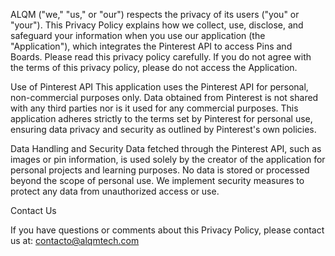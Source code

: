 ALQM ("we," "us," or "our") respects the privacy of its users ("you" or "your"). This Privacy Policy explains how we collect, use, disclose, and safeguard your information when you use our application (the "Application"), which integrates the Pinterest API to access Pins and Boards. Please read this privacy policy carefully. If you do not agree with the terms of this privacy policy, please do not access the Application.

Use of Pinterest API This application uses the Pinterest API for personal, non-commercial purposes only. Data obtained from Pinterest is not shared with any third parties nor is it used for any commercial purposes. This application adheres strictly to the terms set by Pinterest for personal use, ensuring data privacy and security as outlined by Pinterest's own policies.

Data Handling and Security Data fetched through the Pinterest API, such as images or pin information, is used solely by the creator of the application for personal projects and learning purposes. No data is stored or processed beyond the scope of personal use. We implement security measures to protect any data from unauthorized access or use.

Contact Us

If you have questions or comments about this Privacy Policy, please contact us at:
contacto@alqmtech.com
